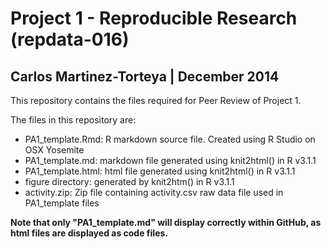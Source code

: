 # Project 1 - Reproducible Research (repdata-016)
## Carlos Martinez-Torteya | December 2014
This repository contains the files required for Peer Review of Project 1.

The files in this repository are:
- PA1_template.Rmd: R markdown source file. Created using R Studio on OSX Yosemite
- PA1_template.md: markdown file generated using knit2html() in R v3.1.1
- PA1_template.html: html file generated using knit2html() in R v3.1.1
- figure directory: generated by knit2htm() in R v3.1.1
- activity.zip: Zip file containing activity.csv raw data file used in PA1_template files

**Note that only "PA1_template.md" will display correctly within GitHub, as html files
are displayed as code files.**
